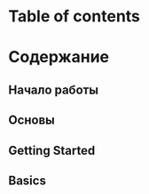 # Table of contents
# Содержание
## Начало работы
## Основы
## Getting Started






## Basics







